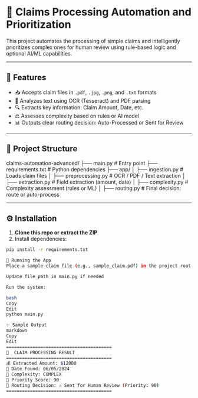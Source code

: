 
# 🧾 Claims Processing Automation and Prioritization

This project automates the processing of simple claims and intelligently prioritizes complex ones for human review using rule-based logic and optional AI/ML capabilities.

---

## 🚀 Features

- 📥 Accepts claim files in `.pdf`, `.jpg`, `.png`, and `.txt` formats
- 🧠 Analyzes text using OCR (Tesseract) and PDF parsing
- 🔍 Extracts key information: Claim Amount, Date, etc.
- ⚖️ Assesses complexity based on rules or AI model
- 📊 Outputs clear routing decision: Auto-Processed or Sent for Review

---

## 🧱 Project Structure

claims-automation-advanced/
├── main.py # Entry point
├── requirements.txt # Python dependencies
├── app/
│ ├── ingestion.py # Loads claim files
│ ├── preprocessing.py # OCR / PDF / Text extraction
│ ├── extraction.py # Field extraction (amount, date)
│ ├── complexity.py # Complexity assessment (rules or ML)
│ ├── routing.py # Final decision: route or auto-process


---

## ⚙️ Installation

1. **Clone this repo or extract the ZIP**
2. Install dependencies:

```bash
pip install -r requirements.txt

🧪 Running the App
Place a sample claim file (e.g., sample_claim.pdf) in the project root

Update file_path in main.py if needed

Run the system:

bash
Copy
Edit
python main.py

✨ Sample Output
markdown
Copy
Edit
========================================
📄  CLAIM PROCESSING RESULT
========================================
💰 Extracted Amount: $12000
📅 Date Found: 06/05/2024
🧠 Complexity: COMPLEX
🎯 Priority Score: 90
🚦 Routing Decision: ⚠️ Sent for Human Review (Priority: 90)
========================================
